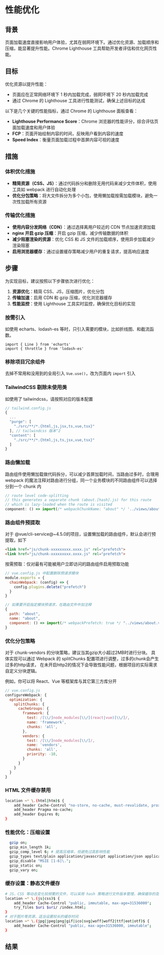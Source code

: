 # 性能优化

## 背景

页面加载速度直接影响用户体验，尤其在弱网环境下。通过优化资源、加载顺序和压缩，能显著提升性能。Chrome Lighthouse 工具帮助开发者评估和优化网页性能。

## 目标

优化资源以提升性能：

- 页面应在正常网络环境下 1 秒内加载完成，弱网环境下 20 秒内加载完成
- 通过 Chrome 的 Lighthouse 工具进行性能测试，确保上述目标的达成

以下是几个关键的性能指标，通过 Chrome 的 Lighthouse 面板查看：

- **Lighthouse Performance Score**：Chrome 浏览器的性能评分，综合评估页面加载速度和用户体验
- **FCP**：页面开始绘制内容的时间，反映用户看到内容的速度
- **Speed Index**：衡量页面加载过程中首屏内容可视的速度

## 措施

### 体积优化措施

- **精简资源（CSS、JS）**：通过代码拆分和删除无用代码来减少文件体积，使用工具如 webpack 进行自动化处理
- **优化分包策略**：将大文件拆分为多个小包，使用懒加载按需加载模块，避免一次性加载所有资源

### 传输优化措施

- **使用内容分发网络（CDN）**：通过选择离用户较近的 CDN 节点加速资源加载
- **nginx 开启 gzip 压缩**：开启 gzip 压缩，减少传输数据的体积
- **减少阻塞渲染的资源**：优化 CSS 和 JS 文件的加载顺序，使用异步加载减少渲染阻塞
- **启用浏览器缓存**：通过设置缓存策略减少用户的重复请求，提高响应速度

## 步骤

为实现目标，建议按照以下步骤依次进行优化：

1. **资源优化**：精简 CSS、JS，压缩图片，优化分包
2. **传输加速**：启用 CDN 和 gzip 压缩，优化浏览器缓存
3. **性能监控**：使用 Lighthouse 工具实时监控，确保优化目标的实现

### 按需引入

如使用 echarts、lodash-es 等时，只引入需要的模块，比如折线图、和截流函数。
```
import { Line } from 'echarts'
import { throttle } from 'lodash-es'
```

### 移除项目冗余组件

去掉不常用和没用到的全局引入 `Vue.use()`，改为页面内 `import` 引入

### TailwindCSS 剔除未使用类

如使用了 tailwindcss，请按照对应的版本配置
```js
// tailwind.config.js
{
  ...
  "purge": [
    "./src/**/*.{html,js,jsx,ts,vue,tsx}"
  ], // tailwindcss 版本^2
  "content": [
    "./src/**/*.{html,js,ts,jsx,vue,tsx}"
  ]
}
```

### 路由懒加载

路由组件使用懒加载做代码拆分，可以减少首屏加载时间，当路由过多时，合理用 webpack 的魔法注释对路由进行分组，同一个业务模块的不同路由组件可以选择分到一个 chunk 内

```js
// route level code-splitting
// this generates a separate chunk (about.[hash].js) for this route
// which is lazy-loaded when the route is visited
component: () => import(/* webpackChunkName: "about" */ '../views/about.vue')
```

### 路由组件预提取

对于 @vue/cli-service@~4.5.0的项目，设置懒加载的路由组件，默认会进行预提取，如下

```html
<link href="js/chunk-xxxxxxxxx.xxxx.js" rel="prefetch">
<link href="js/chunk-xxxxxxxxx.xxxx.js" rel="prefetch">
```

按需预取：仅对最有可能被用户立即访问的路由组件启用预取功能

```js
// vue.config.js 中配置删除预请求模块
module.exports = {
  chainWebpack: (config) => {
    config.plugins.delete("prefetch")
  }
}

// 如果要开启指定模块预请求，在路由文件中加注释
{
  path: "about",
  name: "about",
  component: () => import(/* webpackPrefetch: true */ "../views/about.vue")
}
```

### 优化分包策略

对于 chunk-vendors 的分块策略，建议当其gzip大小超过2MB时进行分块。 具体实现可以通过 Webpack 的 splitChunks 配置项进行调整，过多的chunk会产生过多的http请求， 在未开启http2的情况下会导致性能问题，根据项目的实际需求自定义分块逻辑。

例如，你可以将 React、Vue 等框架库与其它第三方库分开

```js
// vue.config.js
configureWebpack: {
  optimization: {
    splitChunks: {
      cacheGroups: {
        framework: {
          test: /[\\/]node_modules[\\/](react|vue)[\\/]/,
          name: 'framework',
          chunks: 'all',
        },
        vendors: {
          test: /[\\/]node_modules[\\/]/,
          name: 'vendors',
          chunks: 'all',
          priority: -10,
        }
      }
    }
  }
}
```

### HTML 文件缓存禁用
```bash
location ~* \.(html|htm)$ {
    add_header Cache-Control "no-store, no-cache, must-revalidate, proxy-revalidate, max-age=0";
    add_header Pragma no-cache;
    add_header Expires 0;
}
```


### 性能优化：压缩设置

```bash
  gzip on;
  gzip_min_length 1k;
  gzip_comp_level 6; # 提高压缩率，但避免过高影响性能
  gzip_types text/plain application/javascript application/json application/x-javascript text/javascript text/xml text/css image/svg+xml;
  gzip_disable "MSIE [1-6]\.";
  gzip_static on;
  gzip_vary on;
```

### 缓存设置：静态文件缓存

```bash
# JS、CSS 等动态变化较频繁的文件，可以采用 hash 策略进行文件版本管理，确保缓存的及时更新
location ~* \.(js|css)$ {
    add_header Cache-Control "public, immutable, max-age=31536000";
    try_files $uri $uri/ /index.html;
}
# 对于图片等资源，适当设置较长的缓存时间
location ~* \.(jpg|jpeg|png|gif|ico|svg|woff|woff2|ttf|eot|otf)$ {
    add_header Cache-Control "public, max-age=31536000, immutable";
}
```

## 结果
